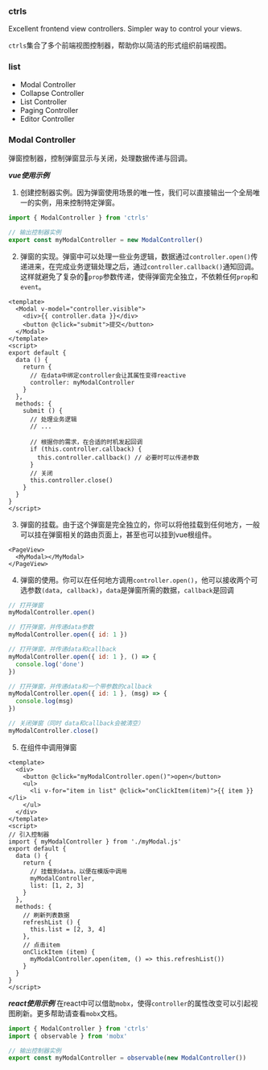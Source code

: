 ### ctrls
Excellent frontend view controllers. Simpler way to control your views.

`ctrls`集合了多个前端视图控制器，帮助你以简洁的形式组织前端视图。

### list
- Modal Controller
- Collapse Controller
- List Controller
- Paging Controller
- Editor Controller

### Modal Controller
弹窗控制器，控制弹窗显示与关闭，处理数据传递与回调。

***vue使用示例***

1. 创建控制器实例。因为弹窗使用场景的唯一性，我们可以直接输出一个全局唯一的实例，用来控制特定弹窗。
```js
import { ModalController } from 'ctrls'

// 输出控制器实例
export const myModalController = new ModalController()

```
2. 弹窗的实现。弹窗中可以处理一些业务逻辑，数据通过`controller.open()`传递进来，在完成业务逻辑处理之后，通过`controller.callback()`通知回调。这样就避免了复杂的`prop`参数传递，使得弹窗完全独立，不依赖任何`prop`和`event`。
```vue
<template>
  <Modal v-model="controller.visible">
    <div>{{ controller.data }}</div>
    <button @click="submit">提交</button>
  </Modal>
</template>
<script>
export default {
  data () {
    return {
      // 在data中绑定controller会让其属性变得reactive
      controller: myModalController
    }
  },
  methods: {
    submit () {
      // 处理业务逻辑
      // ...

      // 根据你的需求，在合适的时机发起回调
      if (this.controller.callback) {
        this.controller.callback() // 必要时可以传递参数
      }
      // 关闭
      this.controller.close()
    }
  }
}
</script>
```
3. 弹窗的挂载。由于这个弹窗是完全独立的，你可以将他挂载到任何地方，一般可以挂在弹窗相关的路由页面上，甚至也可以挂到vue根组件。
```
<PageView>
  <MyModal></MyModal>
</PageView>
```

4. 弹窗的使用。你可以在任何地方调用`controller.open()`，他可以接收两个可选参数`(data, callback)`，`data`是弹窗所需的数据，`callback`是回调
```js
// 打开弹窗
myModalController.open()

// 打开弹窗，并传递data参数
myModalController.open({ id: 1 })

// 打开弹窗，并传递data和callback
myModalController.open({ id: 1 }, () => {
  console.log('done')
})

// 打开弹窗，并传递data和一个带参数的callback
myModalController.open({ id: 1 }, (msg) => {
  console.log(msg)
})

// 关闭弹窗（同时 data和callback会被清空）
myModalController.close()

```
5. 在组件中调用弹窗
```vue
<template>
  <div>
    <button @click="myModalController.open()">open</button>
    <ul>
      <li v-for="item in list" @click="onClickItem(item)">{{ item }}</li>
    </ul>
  </div>
</template>
<script>
// 引入控制器
import { myModalController } from './myModal.js'
export default {
  data () {
    return {
      // 挂载到data，以便在模版中调用
      myModalController,
      list: [1, 2, 3]
    }
  },
  methods: {
    // 刷新列表数据
    refreshList () {
      this.list = [2, 3, 4]
    },
    // 点击item
    onClickItem (item) {
      myModalController.open(item, () => this.refreshList())
    }
  }
}
</script>
```

***react使用示例***
在react中可以借助`mobx`，使得`controller`的属性改变可以引起视图刷新。更多帮助请查看`mobx`文档。
```js
import { ModalController } from 'ctrls'
import { observable } from 'mobx'

// 输出控制器实例
export const myModalController = observable(new ModalController())
```
